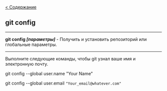 [< Содержание](./readme.md)

## git config
---

**git config *[параметры]*** - Получить и установить репозиторий или глобальные параметры.

---
Выполните следующие команды, чтобы git узнал ваше имя и электронную почту. 

git config --global user.name "Your Name"

git config --global user.email `"Your_email@whatever.com"`
